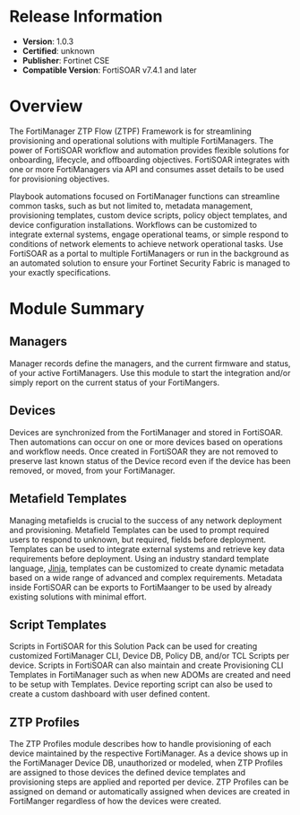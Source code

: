 # Release Information
 - **Version**: 1.0.3
 - **Certified**: unknown
 - **Publisher**: Fortinet CSE
 - **Compatible Version**: FortiSOAR v7.4.1 and later

# Overview

The FortiManager ZTP Flow (ZTPF) Framework is for streamlining provisioning and operational solutions with multiple FortiManagers. The power of FortiSOAR workflow and automation provides flexible solutions for onboarding, lifecycle, and offboarding objectives. FortiSOAR integrates with one or more FortiManagers via API and consumes asset details to be used for provisioning objectives. 

Playbook automations focused on FortiManager functions can streamline common tasks, such as but not limited to, metadata management, provisioning templates, custom device scripts, policy object templates, and device configuration installations. Workflows can be customized to integrate external systems, engage operational teams, or simple respond to conditions of network elements to achieve network operational tasks. Use FortiSOAR as a portal to multiple FortiManagers or run in the background as an automated solution to ensure your Fortinet Security Fabric is managed to your exactly specifications. 

# Module Summary

## Managers
Manager records define the managers, and the current firmware and status, of your active FortiManagers. Use this module to start the integration and/or simply report on the current status of your FortiMangers.

## Devices
Devices are synchronized from the FortiManager and stored in FortiSOAR. Then automations can occur on one or more devices based on operations and workflow needs. Once created in FortiSOAR they are not removed to preserve last known status of the Device record even if the device has been removed, or moved, from your FortiManager. 

## Metafield Templates
Managing metafields is crucial to the success of any network deployment and provisioning.  Metafield Templates can be used to prompt required users to respond to unknown, but required, fields before deployment. Templates can be used to integrate external systems and retrieve key data requirements before deployment. Using an industry standard template language, [Jinja]( https://jinja.palletsprojects.com/en/3.1.x/), templates can be customized to create dynamic metadata based on a wide range of advanced and complex requirements. Metadata inside FortiSOAR can be exports to FortiMaanger to be used by already existing solutions with minimal effort. 

## Script Templates
Scripts in FortiSOAR for this Solution Pack can be used for creating customized FortiManager CLI, Device DB, Policy DB, and/or TCL Scripts per device. Scripts in FortiSOAR can also maintain and create Provisioning CLI Templates in FortiManager such as when new ADOMs are created and need to be setup with Templates. Device reporting script can also be used to create a custom dashboard with user defined content.  

## ZTP Profiles
The ZTP Profiles module describes how to handle provisioning of each device maintained by the respective FortiManager. As a device shows up in the FortiManager Device DB, unauthorized or modeled, when ZTP Profiles are assigned to those devices the defined device templates and provisioning steps are applied and reported per device. ZTP Profiles can be assigned on demand or automatically assigned when devices are created in FortiManger regardless of how the devices were created.